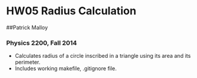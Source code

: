 # HW05 Radius Calculation
##Patrick Malloy
### Physics 2200, Fall 2014
* Calculates radius of a circle inscribed in a triangle using its area and its perimeter.
* Includes working makefile, .gitignore file. 
